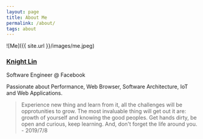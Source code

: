 ```yaml
---
layout: page
title: About Me
permalink: /about/
tags: about
---
```


![Me]({{ site.url }}/images/me.jpeg)
### [Knight Lin](https://www.linkedin.com/in/knightlinwu/)

Software Engineer @ Facebook

Passionate about Performance, Web Browser, Software Architecture, IoT and Web Applications.

> Experience new thing and learn from it, all the challenges will be opprotunities to grow. The most invaluable thing will get out it are: growth of yourself and knowing the good peoples. Get hands dirty, be open and curious, keep learning. And, don't forget the life around you. - 2019/7/8

